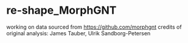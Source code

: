 # re-shape_MorphGNT

working on data sourced from https://github.com/morphgnt
credits of original analysis: James Tauber, Ulrik Sandborg-Petersen
